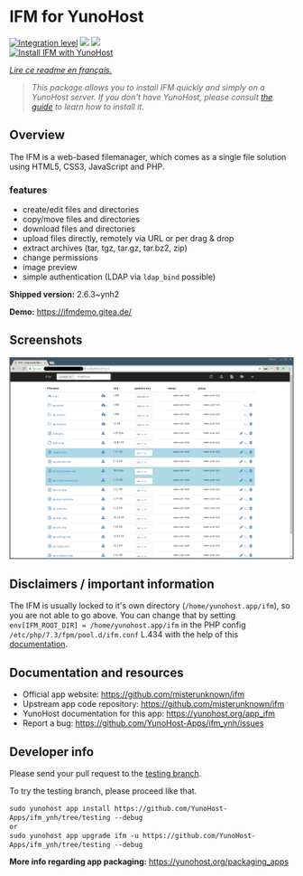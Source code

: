 <!--
N.B.: This README was automatically generated by https://github.com/YunoHost/apps/tree/master/tools/README-generator
It shall NOT be edited by hand.
-->

# IFM for YunoHost

[![Integration level](https://dash.yunohost.org/integration/ifm.svg)](https://dash.yunohost.org/appci/app/ifm) ![](https://ci-apps.yunohost.org/ci/badges/ifm.status.svg) ![](https://ci-apps.yunohost.org/ci/badges/ifm.maintain.svg)  
[![Install IFM with YunoHost](https://install-app.yunohost.org/install-with-yunohost.svg)](https://install-app.yunohost.org/?app=ifm)

*[Lire ce readme en français.](./README_fr.md)*

> *This package allows you to install IFM quickly and simply on a YunoHost server.
If you don't have YunoHost, please consult [the guide](https://yunohost.org/#/install) to learn how to install it.*

## Overview

The IFM is a web-based filemanager, which comes as a single file solution using HTML5, CSS3, JavaScript and PHP. 

### features

- create/edit files and directories
- copy/move files and directories
- download files and directories
- upload files directly, remotely via URL or per drag & drop
- extract archives (tar, tgz, tar.gz, tar.bz2, zip)
- change permissions
- image preview
- simple authentication (LDAP via `ldap_bind` possible)


**Shipped version:** 2.6.3~ynh2

**Demo:** https://ifmdemo.gitea.de/

## Screenshots

![](./doc/screenshots/ifm_screenshot.png)

## Disclaimers / important information

The IFM is usually locked to it's own directory (`/home/yunohost.app/ifm`), so you are not able to go above. You can change that by setting `env[IFM_ROOT_DIR] = /home/yunohost.app/ifm` in the PHP config `/etc/php/7.3/fpm/pool.d/ifm.conf` L.434 with the help of this [documentation](https://github.com/misterunknown/ifm/wiki/Configuration).
## Documentation and resources

* Official app website: https://github.com/misterunknown/ifm
* Upstream app code repository: https://github.com/misterunknown/ifm
* YunoHost documentation for this app: https://yunohost.org/app_ifm
* Report a bug: https://github.com/YunoHost-Apps/ifm_ynh/issues

## Developer info

Please send your pull request to the [testing branch](https://github.com/YunoHost-Apps/ifm_ynh/tree/testing).

To try the testing branch, please proceed like that.
```
sudo yunohost app install https://github.com/YunoHost-Apps/ifm_ynh/tree/testing --debug
or
sudo yunohost app upgrade ifm -u https://github.com/YunoHost-Apps/ifm_ynh/tree/testing --debug
```

**More info regarding app packaging:** https://yunohost.org/packaging_apps